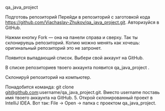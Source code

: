 qa_java_project 

Подготовь репозиторий
Перейди в репозиторий с заготовкой кода https://github.com/Viachaslav-Zhukov/qa_java_project.git. Авторизуйся в GitHub.

Нажми кнопку Fork — она на панели справа и сверху. Так ты склонируешь
репозиторий. Копию можно менять как хочешь: оригинальный репозиторий это не
затронет.

Появится выпадающий список. Выбери свой аккаунт на GitHub.

В списке репозиториев твоего аккаунта появится qa_java_project .

Склонируй репозиторий на компьютер.

Понадобится команда:
git clone git@github.com:username/qa_java_project.git.
Вместо username поставь имя твоего аккаунта на GitHub.
5. Открой склонированный проект в IntelliJ IDEA. Вот так: File → Open → папка
с проектом qa_java_project.


